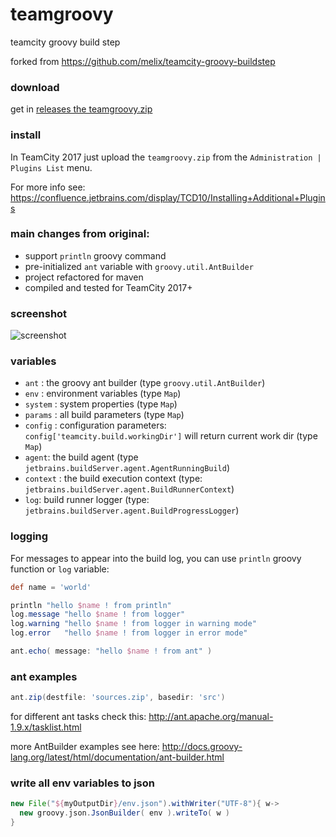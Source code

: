 # teamgroovy
teamcity groovy build step

forked from https://github.com/melix/teamcity-groovy-buildstep

### download 

get in [releases the teamgroovy.zip](https://github.com/dlukyanov/teamgroovy/releases)

### install

In TeamCity 2017 just upload the `teamgroovy.zip` from the `Administration | Plugins List` menu.

For more info see: https://confluence.jetbrains.com/display/TCD10/Installing+Additional+Plugins

### main changes from original:

* support `println` groovy command
* pre-initialized `ant` variable with `groovy.util.AntBuilder`
* project refactored for maven
* compiled and tested for TeamCity 2017+

### screenshot

![screenshot](https://raw.githubusercontent.com/dlukyanov/teamgroovy/master/assets/teamgroovy.png)

### variables

* `ant` : the groovy ant builder (type `groovy.util.AntBuilder`)
* `env` : environment variables (type `Map`)
* `system` : system properties (type `Map`)
* `params` : all build parameters (type `Map`)
* `config` : configuration parameters: <code>config['teamcity.build.workingDir']</code> will return current work dir (type `Map`)
* `agent`: the build agent (type `jetbrains.buildServer.agent.AgentRunningBuild`)
* `context` : the build execution context (type: `jetbrains.buildServer.agent.BuildRunnerContext`)
* `log`: build runner logger (type: `jetbrains.buildServer.agent.BuildProgressLogger`)

### logging

For messages to appear into the build log, you can use `println` groovy function or `log` variable:

```groovy
def name = 'world'

println "hello $name ! from println"
log.message "hello $name ! from logger"
log.warning "hello $name ! from logger in warning mode"
log.error   "hello $name ! from logger in error mode"

ant.echo( message: "hello $name ! from ant" )
```

### ant examples

```groovy
ant.zip(destfile: 'sources.zip', basedir: 'src')
```

for different ant tasks check this: http://ant.apache.org/manual-1.9.x/tasklist.html

more AntBuilder examples see here: http://docs.groovy-lang.org/latest/html/documentation/ant-builder.html

### write all env variables to json

```groovy
new File("${myOutputDir}/env.json").withWriter("UTF-8"){ w->
  new groovy.json.JsonBuilder( env ).writeTo( w )
}
```
